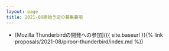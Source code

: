 ```yaml
---
layout: page
title: 2021-08開始予定の募集要項
---
```


  * [Mozilla Thunderbirdの開発への参加]({{ site.baseurl }}{% link proposals/2021-08/piroor-thunderbird/index.md %})
